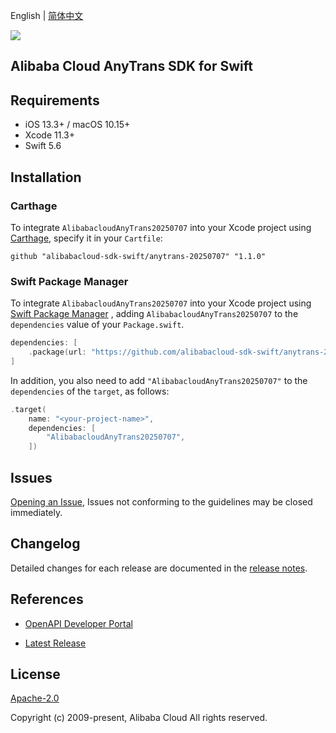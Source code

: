 English | [简体中文](README-CN.md)

![](https://aliyunsdk-pages.alicdn.com/icons/AlibabaCloud.svg)

## Alibaba Cloud AnyTrans SDK for Swift

## Requirements

- iOS 13.3+ / macOS 10.15+
- Xcode 11.3+
- Swift 5.6

## Installation

### Carthage

To integrate `AlibabacloudAnyTrans20250707` into your Xcode project using [Carthage](https://github.com/Carthage/Carthage), specify it in your `Cartfile`:

```ogdl
github "alibabacloud-sdk-swift/anytrans-20250707" "1.1.0"
```

### Swift Package Manager

To integrate `AlibabacloudAnyTrans20250707` into your Xcode project using [Swift Package Manager](https://swift.org/package-manager/) , adding `AlibabacloudAnyTrans20250707` to the `dependencies` value of your `Package.swift`.

```swift
dependencies: [
    .package(url: "https://github.com/alibabacloud-sdk-swift/anytrans-20250707.git", from: "1.1.0")
]
```

In addition, you also need to add `"AlibabacloudAnyTrans20250707"` to the `dependencies` of the `target`, as follows:

```swift
.target(
    name: "<your-project-name>",
    dependencies: [
        "AlibabacloudAnyTrans20250707",
    ])
```

## Issues

[Opening an Issue](https://github.com/alibabacloud-sdk-swift/anytrans-20250707/issues/new), Issues not conforming to the guidelines may be closed immediately.

## Changelog

Detailed changes for each release are documented in the [release notes](./ChangeLog.txt).

## References

* [OpenAPI Developer Portal](https://next.api.alibabacloud.com/home)
- [Latest Release](https://github.com/alibabacloud-sdk-swift/anytrans-20250707)

## License

[Apache-2.0](http://www.apache.org/licenses/LICENSE-2.0)

Copyright (c) 2009-present, Alibaba Cloud All rights reserved.
